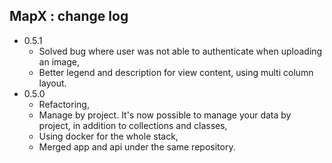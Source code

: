 ## MapX : change log

- 0.5.1 
  - Solved bug where user was not able to authenticate when uploading an image,
  - Better legend and description for view content, using multi column layout.
- 0.5.0 
  - Refactoring,
  - Manage by project. It's now possible to manage your data by project, in addition to collections and classes, 
  - Using docker for the whole stack,
  - Merged app and api under the same repository.
